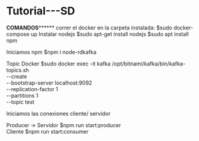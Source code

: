 # Tutorial---SD
**************COMANDOS********************
correr el docker en la carpeta instalada:
	$sudo docker-compose up
Instalar nodejs
	$sudo apt-get install nodejs
	$sudo apt install npm
	
Iniciamos npm
	$npm i node-rdkafka
	
Topic Docker
	$sudo docker exec -it kafka /opt/bitnami/kafka/bin/kafka-topics.sh \
	    --create \
	    --bootstrap-server localhost:9092 \
	    --replication-factor 1 \
	    --partitions 1 \
	    --topic test
	    
Iniciamos las conexiones cliente/ servidor

Producer -> 
Servidor
	$npm run start:producer	   
Cliente
	$npm run start:consumer
